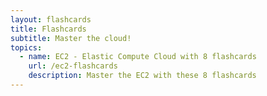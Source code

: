 ```yaml
---
layout: flashcards
title: Flashcards
subtitle: Master the cloud!
topics:
  - name: EC2 - Elastic Compute Cloud with 8 flashcards
    url: /ec2-flashcards
    description: Master the EC2 with these 8 flashcards
---
```

